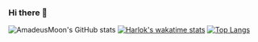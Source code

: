 ### Hi there 👋
![AmadeusMoon's GitHub stats](https://github-readme-stats.vercel.app/api?username=AmadeusMoon&show_icons=true&theme=transparent)
[![Harlok's wakatime stats](https://github-readme-stats.vercel.app/api/wakatime?username=AmadeusMoon&theme=transparent)](https://github.com/AmadeusMoon/github-readme-stats)
[![Top Langs](https://github-readme-stats.vercel.app/api/top-langs/?username=AmadeusMoon&layout=pie&theme=transparent)](https://github.com/AmadeusMoon/github-readme-stats)

<!--
**AmadeusMoon/AmadeusMoon** is a ✨ _special_ ✨ repository because its `README.md` (this file) appears on your GitHub profile.

Here are some ideas to get you started:

- 🔭 I’m currently working on ...
- 🌱 I’m currently learning ...
- 👯 I’m looking to collaborate on ...
- 🤔 I’m looking for help with ...
- 💬 Ask me about ...
- 📫 How to reach me: ...
- 😄 Pronouns: ...
- ⚡ Fun fact: ...
-->
